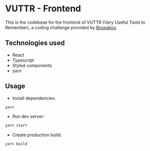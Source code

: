 # VUTTR - Frontend

This is the codebase for the frontend of VUTTR (Very Useful Tools to Remember), a coding challenge provided by [Bossabox](https://app.bossabox.com/u/daniel-bergholz).

## Technologies used
- React
- Typescript
- Styled components
- yarn

## Usage
- Install dependencies:
```bash
yarn
```

- Run dev server:
```bash
yarn start
```

- Create production build:
```bash
yarn build
```

<!-- ## Live version
- The live version of the VUTTR website is hosted on https://vuttr.netlify.app -->

<!-- ## Tutorial
- You can watch a tutorial of this website on YouTube -->
